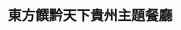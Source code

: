 ---
title: "東方饌黔天下貴州主題餐廳"
description: "東方饌黔天下貴州主題餐廳"
layout: shop
keywords:
  - 美食競賽
  - 台灣美食
  - 美食精選
datePublished: "2025-06-30"
dateModified: "2025-07-04"
city: "台北市"
district: "大同區"
address: "台北市大同區迪化街一段358之2號"
phone: "0225577872"
geo: "25.06284714933567, 121.50909957096867"
google_map: "https://maps.app.goo.gl/LejgiNmG5sWQmCm67"
footinder: "https://footinder.com.tw/%e5%8f%b0%e5%8c%97%e5%b8%82%e5%a4%a7%e5%90%8c%e5%8d%80/7487/"
official: "http://www.ocg.url.tw/"
award:
  - name: "500盤"
    year: "2024"
    entries:
      - dishes:
          - "酸湯豆花牛肉"

---